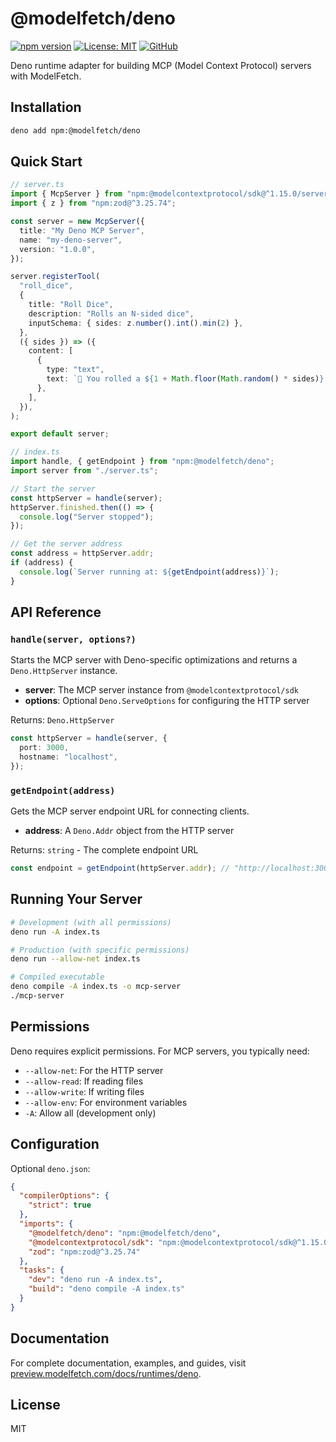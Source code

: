 # @modelfetch/deno

[![npm version](https://img.shields.io/npm/v/@modelfetch/deno.svg)](https://www.npmjs.com/package/@modelfetch/deno)
[![License: MIT](https://img.shields.io/badge/License-MIT-yellow.svg)](https://opensource.org/licenses/MIT)
[![GitHub](https://img.shields.io/badge/GitHub-modelfetch-blue)](https://github.com/phuctm97/modelfetch)

Deno runtime adapter for building MCP (Model Context Protocol) servers with ModelFetch.

## Installation

```bash
deno add npm:@modelfetch/deno
```

## Quick Start

```typescript
// server.ts
import { McpServer } from "npm:@modelcontextprotocol/sdk@^1.15.0/server/mcp.js";
import { z } from "npm:zod@^3.25.74";

const server = new McpServer({
  title: "My Deno MCP Server",
  name: "my-deno-server",
  version: "1.0.0",
});

server.registerTool(
  "roll_dice",
  {
    title: "Roll Dice",
    description: "Rolls an N-sided dice",
    inputSchema: { sides: z.number().int().min(2) },
  },
  ({ sides }) => ({
    content: [
      {
        type: "text",
        text: `🎲 You rolled a ${1 + Math.floor(Math.random() * sides)}!`,
      },
    ],
  }),
);

export default server;
```

```typescript
// index.ts
import handle, { getEndpoint } from "npm:@modelfetch/deno";
import server from "./server.ts";

// Start the server
const httpServer = handle(server);
httpServer.finished.then(() => {
  console.log("Server stopped");
});

// Get the server address
const address = httpServer.addr;
if (address) {
  console.log(`Server running at: ${getEndpoint(address)}`);
}
```

## API Reference

### `handle(server, options?)`

Starts the MCP server with Deno-specific optimizations and returns a `Deno.HttpServer` instance.

- **server**: The MCP server instance from `@modelcontextprotocol/sdk`
- **options**: Optional `Deno.ServeOptions` for configuring the HTTP server

Returns: `Deno.HttpServer`

```typescript
const httpServer = handle(server, {
  port: 3000,
  hostname: "localhost",
});
```

### `getEndpoint(address)`

Gets the MCP server endpoint URL for connecting clients.

- **address**: A `Deno.Addr` object from the HTTP server

Returns: `string` - The complete endpoint URL

```typescript
const endpoint = getEndpoint(httpServer.addr); // "http://localhost:3000/mcp"
```

## Running Your Server

```bash
# Development (with all permissions)
deno run -A index.ts

# Production (with specific permissions)
deno run --allow-net index.ts

# Compiled executable
deno compile -A index.ts -o mcp-server
./mcp-server
```

## Permissions

Deno requires explicit permissions. For MCP servers, you typically need:

- `--allow-net`: For the HTTP server
- `--allow-read`: If reading files
- `--allow-write`: If writing files
- `--allow-env`: For environment variables
- `-A`: Allow all (development only)

## Configuration

Optional `deno.json`:

```json
{
  "compilerOptions": {
    "strict": true
  },
  "imports": {
    "@modelfetch/deno": "npm:@modelfetch/deno",
    "@modelcontextprotocol/sdk": "npm:@modelcontextprotocol/sdk@^1.15.0",
    "zod": "npm:zod@^3.25.74"
  },
  "tasks": {
    "dev": "deno run -A index.ts",
    "build": "deno compile -A index.ts"
  }
}
```

## Documentation

For complete documentation, examples, and guides, visit [preview.modelfetch.com/docs/runtimes/deno](https://preview.modelfetch.com/docs/runtimes/deno).

## License

MIT
